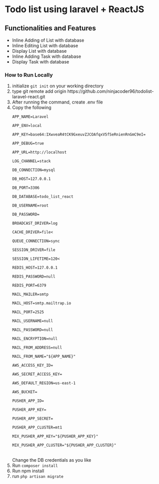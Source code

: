 <html>
<head>
</head>
<body>
<h1>Todo list using laravel + ReactJS</h1>
<h2>Functionalities and Features</h2>
<ul>
    <li>Inline Adding of List with database</li>
    <li>Inline Editing List with database</li>
    <li>Display List with database</li>
    <li>Inline Adding Task with database</li>
    <li>Display Task with database</li>

</ul>
<h3>How to Run Locally</h3>
<ol>
    <li>initialize <code>git init</code> on your working directory</li>
    <li>type git remote add origin <span>https://github.com/ninjacoder96/todolist-laravel-react.git</span></li>
    <li>After running the command, create .env file</li>
    <li> Copy the following

<p><code>APP_NAME=Laravel</code></p>
<p><code>APP_ENV=local</code></p>
<p><code>APP_KEY=base64:IXwveaR4tCK9GxeuvZJCOAfqxV5fSeRnienRnGmC9eI=</code></p>
<p><code>APP_DEBUG=true</code></p>
<p><code>APP_URL=http://localhost</code></p>

<p><code>LOG_CHANNEL=stack</code></p>
<p><code>DB_CONNECTION=mysql</code></p>
<p><code>DB_HOST=127.0.0.1</code></p>
<p><code>DB_PORT=3306</code></p>
<p><code>DB_DATABASE=todo_list_react</code></p>
<p><code>DB_USERNAME=root</code></p>
<p><code>DB_PASSWORD=</code></p>

<p><code>BROADCAST_DRIVER=log</code></p>
<p><code>CACHE_DRIVER=file<</code></p>
<p><code>QUEUE_CONNECTION=sync</code></p>
<p><code>SESSION_DRIVER=file</code></p>
<p><code>SESSION_LIFETIME=120<</code></p>


<p><code>REDIS_HOST=127.0.0.1</code></p>
<p><code>REDIS_PASSWORD=null</code></p>
<p><code>REDIS_PORT=6379</code></p>

<p><code>MAIL_MAILER=smtp</code></p>
<p><code>MAIL_HOST=smtp.mailtrap.io</code></p>
<p><code>MAIL_PORT=2525</code></p>
<p><code>MAIL_USERNAME=null</code></p>
<p><code>MAIL_PASSWORD=null</code></p>
<p><code>MAIL_ENCRYPTION=null</code></p>
<p><code>MAIL_FROM_ADDRESS=null</code></p>
<p><code>MAIL_FROM_NAME="${APP_NAME}"</code></p>

<p><code>AWS_ACCESS_KEY_ID=</code></p>
<p><code>AWS_SECRET_ACCESS_KEY=</code></p>
<p><code>AWS_DEFAULT_REGION=us-east-1</code></p>
<p><code>AWS_BUCKET=</code></p>

<p><code>PUSHER_APP_ID=</code></p>
<p><code>PUSHER_APP_KEY=</code></p>
<p><code>PUSHER_APP_SECRET=</code></p>
<p><code>PUSHER_APP_CLUSTER=mt1</code></p>

<p><code>MIX_PUSHER_APP_KEY="${PUSHER_APP_KEY}"</code></p>
<p><code>MIX_PUSHER_APP_CLUSTER="${PUSHER_APP_CLUSTER}"</code></p>
   <br> Change the DB credentials as you like
</li>
<li>Run <code>composer install</code></li>
<li>Run npm install</li>
<li>run <code>php artisan migrate</code></li>

</ol>
</body>
</html>